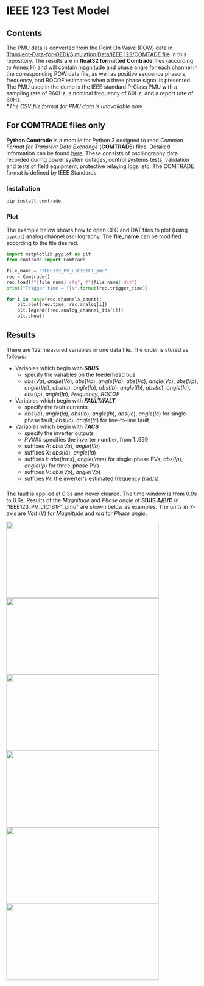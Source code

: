 # IEEE 123 Test Model
## Contents
The PMU data is converted from the Point On Wave (POW) data in [Transient-Data-for-OEDI/Simulation Data/IEEE 123/COMTADE file](https://github.com/yuqingdong0/Transient-Data-for-OEDI/tree/main/Simulation%20Data/IEEE%20123/Faults/PMU%20Data/COMTRADE%20file) in this repository.
The results are in **float32 formatted Comtrade** files (according to Annex H) and will contain magnitude and phase angle for each channel in the corresponding POW data file, as well as positive sequence phasors, frequency, and ROCOF estimates when a three phase signal is presented. The PMU used in the demo is the IEEE standard P-Class PMU with a sampling rate of 960Hz, a nominal frequency of 60Hz, and a report rate of 60Hz.<br>
*_The CSV file format for PMU data is unavailable now._

## For COMTRADE files only
**Python Comtrade** is a module for Python 3 designed to read *Common Format for Transient Data Exchange* (**COMTRADE**) files. Detailed information can be found [here](https://github.com/dparrini/python-comtrade). These consists of oscillography data recorded during power system outages, control systems tests, validation and tests of field equipment, protective relaying logs, etc. The COMTRADE format is defined by IEEE Standards.
### Installation

```python
pip install comtrade
```

### Plot
The example below shows how to open CFG and DAT files to plot (using `pyplot`) analog channel oscillography. The **file_name** can be modified according to the file desired.

```python
import matplotlib.pyplot as plt
from comtrade import Comtrade

file_name = "IEEE123_PV_L1C1B1F1_pmu"
rec = Comtrade()
rec.load(f"{file_name}.cfg", f"{file_name}.dat")
print("Trigger time = {}s".format(rec.trigger_time))

for i in range(rec.channels_count):
    plt.plot(rec.time, rec.analog[i])
    plt.legend([rec.analog_channel_ids[i]])
    plt.show()
```

## Results
There are 122 measured variables in one data file.
The order is stored as follows: 
* Variables which begin with ***SBUS***
    * specify the variables on the feederhead bus
    * _abs_(_Va_), _angle_(_Va_), _abs_(_Vb_), _angle_(_Vb_), _abs_(_Vc_), _angle_(_Vc_), _abs_(_Vp_), _angle_(_Vp_), _abs_(_Ia_), _angle_(_Ia_), _abs_(_Ib_), _angle_(_Ib_), _abs_(_Ic_), _angle_(_Ic_), _abs_(_Ip_), _angle_(_Ip_), _Frequency_, _ROCOF_
* Variables which begin with ***FAULT/FALT***
    * specify the fault currents
    * _abs_(_Ia_), _angle_(_Ia_), _abs_(_Ib_), _angle_(_Ib_), _abs_(_Ic_), _angle_(_Ic_) for single-phase fault; _abs_(_Ic_), _angle_(_Ic_) for line-to-line fault
* Variables which begin with ***TACS*** 
    * specify the inverter outputs
    * _PV###_ specifies the inverter number, from 1..999
    * suffixes _A_: _abs_(_Va_), _angle_(_Va_)
    * suffixes _X_: _abs_(_Ia_), _angle_(_Ia_)
    * suffixes _I_: _abs_(_Irms_), _angle_(_Irms_) for single-phase PVs; _abs_(_Ip_), _angle_(_Ip_) for three-phase PVs
    * suffixes _V_: _abs_(_Vp_), _angle_(_Vp_)
    * suffixes _W_: the inverter's estimated frequency (rad/s)


### 
The fault is applied at 0.3s and never cleared. The time window is from 0.0s to 0.6s. Results of the *Magnitude* and *Phase angle* of **SBUS A/B/C** in "IEEE123_PV_L1C1B1F1_pmu" are shown below as examples. The units in *Y*-axis are *Volt* (*V*) for *Magnitude* and *rad* for *Phase angle*.<br>

<img src="https://user-images.githubusercontent.com/113486786/206096429-81d9650c-2006-4cca-a5cd-0614c56aa76f.png" width="400" height="200"/><img src="https://user-images.githubusercontent.com/113486786/206096440-7f214fca-e46f-4f5a-a88b-e7d78b74749a.png" width="400" height="200"/></div>
<img src="https://user-images.githubusercontent.com/113486786/206098449-872a4d29-7141-4236-bf8d-e7d0bdd1246e.png" width="400" height="200"/><img src="https://user-images.githubusercontent.com/113486786/206098464-78d4dac8-e8c3-425c-a9af-45512799fa1f.png" width="400" height="200"/></div>
<img src="https://user-images.githubusercontent.com/113486786/206099086-8f903c36-f113-440f-8390-98289d3a4b93.png" width="400" height="200"/><img src="https://user-images.githubusercontent.com/113486786/206099134-04b2ec1b-1c45-4e3d-a82f-dcae7253350b.png" width="400" height="200"/></div>
